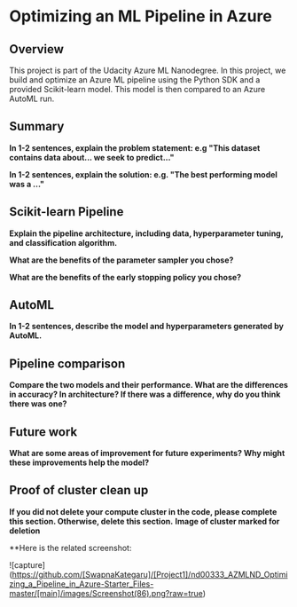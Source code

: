 # Optimizing an ML Pipeline in Azure

## Overview
This project is part of the Udacity Azure ML Nanodegree.
In this project, we build and optimize an Azure ML pipeline using the Python SDK and a provided Scikit-learn model.
This model is then compared to an Azure AutoML run.

## Summary
**In 1-2 sentences, explain the problem statement: e.g "This dataset contains data about... we seek to predict..."**

**In 1-2 sentences, explain the solution: e.g. "The best performing model was a ..."**

## Scikit-learn Pipeline
**Explain the pipeline architecture, including data, hyperparameter tuning, and classification algorithm.**

**What are the benefits of the parameter sampler you chose?**

**What are the benefits of the early stopping policy you chose?**

## AutoML
**In 1-2 sentences, describe the model and hyperparameters generated by AutoML.**

## Pipeline comparison
**Compare the two models and their performance. What are the differences in accuracy? In architecture? If there was a difference, why do you think there was one?**

## Future work
**What are some areas of improvement for future experiments? Why might these improvements help the model?**

## Proof of cluster clean up
**If you did not delete your compute cluster in the code, please complete this section. Otherwise, delete this section.**
**Image of cluster marked for deletion**



**Here is the related screenshot:

![capture] (https://github.com/[SwapnaKategaru]/[Project1]/nd00333_AZMLND_Optimizing_a_Pipeline_in_Azure-Starter_Files-master/[main]/images/Screenshot(86).png?raw=true)
